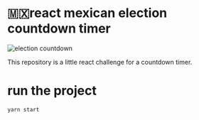 # 🇲🇽react mexican election countdown timer

![election countdown](https://i.imgur.com/pxWkIhH.png "Logo Title Text 1")

This repository is a little react challenge for a countdown timer.

# run the project
```bash
yarn start
```

